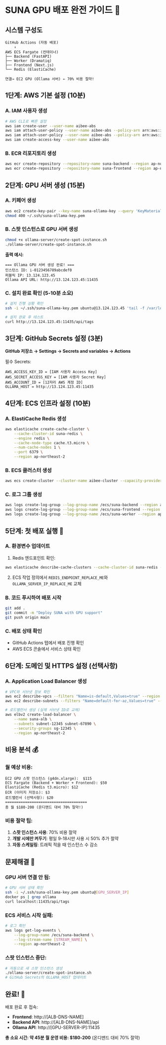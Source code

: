 # SUNA GPU 배포 완전 가이드 🚀

## 시스템 구성도
```
GitHub Actions (자동 배포)
    ↓
AWS ECS Fargate (컨테이너)
├── Backend (FastAPI)
├── Worker (Dramatiq)
├── Frontend (Next.js)
└── Redis (ElastiCache)

연결→ EC2 GPU (Ollama 서버) ← 70% 비용 절약!
```

## 1단계: AWS 기본 설정 (10분)

### A. IAM 사용자 생성
```bash
# AWS CLI로 빠른 설정
aws iam create-user --user-name aibee-abs
aws iam attach-user-policy --user-name aibee-abs --policy-arn arn:aws:iam::aws:policy/AmazonEC2ContainerRegistryFullAccess
aws iam attach-user-policy --user-name aibee-abs --policy-arn arn:aws:iam::aws:policy/AmazonECS_FullAccess
aws iam create-access-key --user-name aibee-abs
```

### B. ECR 리포지토리 생성
```bash
aws ecr create-repository --repository-name suna-backend --region ap-northeast-2
aws ecr create-repository --repository-name suna-frontend --region ap-northeast-2
```

## 2단계: GPU 서버 생성 (15분)

### A. 키페어 생성
```bash
aws ec2 create-key-pair --key-name suna-ollama-key --query 'KeyMaterial' --output text > ~/.ssh/suna-ollama-key.pem
chmod 400 ~/.ssh/suna-ollama-key.pem
```

### B. 스팟 인스턴스로 GPU 서버 생성
```bash
chmod +x ollama-server/create-spot-instance.sh
./ollama-server/create-spot-instance.sh
```

**출력 예시:**
```
=== Ollama GPU 서버 생성 완료! ===
인스턴스 ID: i-0123456789abcdef0
퍼블릭 IP: 13.124.123.45
Ollama API URL: http://13.124.123.45:11435
```

### C. 설치 완료 확인 (5-10분 소요)
```bash
# 설치 진행 상황 확인
ssh -i ~/.ssh/suna-ollama-key.pem ubuntu@13.124.123.45 'tail -f /var/log/ollama-setup.log'

# 설치 완료 후 테스트
curl http://13.124.123.45:11435/api/tags
```

## 3단계: GitHub Secrets 설정 (3분)

**GitHub 저장소 → Settings → Secrets and variables → Actions**

필수 Secrets:
```
AWS_ACCESS_KEY_ID = [IAM 사용자 Access Key]
AWS_SECRET_ACCESS_KEY = [IAM 사용자 Secret Key]
AWS_ACCOUNT_ID = [12자리 AWS 계정 ID]
OLLAMA_HOST = http://13.124.123.45:11435
```

## 4단계: ECS 인프라 설정 (10분)

### A. ElastiCache Redis 생성
```bash
aws elasticache create-cache-cluster \
    --cache-cluster-id suna-redis \
    --engine redis \
    --cache-node-type cache.t3.micro \
    --num-cache-nodes 1 \
    --port 6379 \
    --region ap-northeast-2
```

### B. ECS 클러스터 생성
```bash
aws ecs create-cluster --cluster-name aibee-cluster --capacity-providers FARGATE --region ap-northeast-2
```

### C. 로그 그룹 생성
```bash
aws logs create-log-group --log-group-name /ecs/suna-backend --region ap-northeast-2
aws logs create-log-group --log-group-name /ecs/suna-frontend --region ap-northeast-2
aws logs create-log-group --log-group-name /ecs/suna-worker --region ap-northeast-2
```

## 5단계: 첫 배포 실행 🎯

### A. 환경변수 업데이트
1. Redis 엔드포인트 확인:
```bash
aws elasticache describe-cache-clusters --cache-cluster-id suna-redis --show-cache-node-info --region ap-northeast-2
```

2. ECS 작업 정의에서 `REDIS_ENDPOINT_REPLACE_ME`와 `OLLAMA_SERVER_IP_REPLACE_ME` 교체

### B. 코드 푸시하여 배포 시작
```bash
git add .
git commit -m "Deploy SUNA with GPU support"
git push origin main
```

### C. 배포 상태 확인
- GitHub Actions 탭에서 배포 진행 확인
- AWS ECS 콘솔에서 서비스 상태 확인

## 6단계: 도메인 및 HTTPS 설정 (선택사항)

### A. Application Load Balancer 생성
```bash
# VPC와 서브넷 정보 확인
aws ec2 describe-vpcs --filters "Name=is-default,Values=true" --region ap-northeast-2
aws ec2 describe-subnets --filters "Name=default-for-az,Values=true" --region ap-northeast-2

# 로드밸런서 생성 (실제 서브넷 ID로 교체)
aws elbv2 create-load-balancer \
    --name suna-alb \
    --subnets subnet-12345 subnet-67890 \
    --security-groups sg-12345 \
    --region ap-northeast-2
```

## 비용 분석 💰

### 월 예상 비용:
```
EC2 GPU 스팟 인스턴스 (g4dn.xlarge):  $115
ECS Fargate (Backend + Worker + Frontend): $50
ElastiCache (Redis t3.micro): $12
ECR (이미지 저장소): $3
로드밸런서 (선택사항): $20
=====================================
총 월 $180-200 (온디맨드 대비 70% 절약!)
```

### 비용 절약 팁:
1. **스팟 인스턴스 사용**: 70% 비용 절약
2. **개발 시에만 켜두기**: 평일 9-18시만 사용 시 50% 추가 절약
3. **자동 스케일링**: 트래픽 적을 때 인스턴스 수 감소

## 문제해결 🔧

### GPU 서버 연결 안 됨:
```bash
# GPU 서버 상태 확인
ssh -i ~/.ssh/suna-ollama-key.pem ubuntu@[GPU_SERVER_IP]
docker ps | grep ollama
curl localhost:11435/api/tags
```

### ECS 서비스 시작 실패:
```bash
# 로그 확인
aws logs get-log-events \
    --log-group-name /ecs/suna-backend \
    --log-stream-name [STREAM_NAME] \
    --region ap-northeast-2
```

### 스팟 인스턴스 중단:
```bash
# 자동으로 새 스팟 인스턴스 생성
./ollama-server/create-spot-instance.sh
# GitHub Secrets의 OLLAMA_HOST 업데이트
```

## 완료! 🎉

배포 완료 후 접속:
- **Frontend**: http://[ALB-DNS-NAME]
- **Backend API**: http://[ALB-DNS-NAME]/api
- **Ollama API**: http://[GPU-SERVER-IP]:11435

**총 소요 시간: 약 45분**
**월 운영 비용: $180-200** (온디맨드 대비 70% 절약)